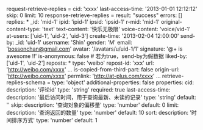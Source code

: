 request-retrieve-replies =
  cid: 'xxxx'
  last-access-time: '2013-01-01 12:12:12'
  skip: 0
  limit: 10
response-retrieve-replies =
  result: "success"
  errors: []
  replies:
    * _id: 'mid-1'
      ipid: 'ipid-1'
      ipsid: 'ipsid-1'
      r-mid: 'mid-1'
      original-content-type: 'text'
      text-content: '快乐无极限'
      voice-content: 'voice/vid-1'
      at-users: ['uid-1', 'uid-2', 'uid-3']
      create-time: '2013-02-04 12:00:00'
      send-by:
        _id: 'uid-1'
        username: 'Shin'
        gender: 'M'
        email: 'bossonchan@gmail.com'
        avatar: '/avatars/u/uid-1/1'
        signature: '@+ is awesome !!'
      is-anonymous: false # 若为true，send-by为假数据
      liked-by: ['uid-1', 'uid-2']
      reposts:
        * type: 'weibo'
          repost-id: 'xxx'
          url: 'http://weibo.com/xxxx'
        ...
      is-copied-from-third-part: false
      origin-url: 'http://weibo.com/xxxx'
      permlink: 'http://at-plus.com/xxxx'
    ...
retrieve-replies-schema =
  type: 'object'
  additional-properties: false
  properties:
    cid:
      description: '评论id'
      type: 'string'
      required: true
    last-access-time:
      description: '最后访问时间，用于查询最新、未读的记录'
      type: 'string'
      default: ''
    skip:
      description: '查询对象的偏移量'
      type: 'number'
      default: 0
    limit:
      description: '查询返回的数量'
      type: 'number'
      default: 10
    sort:
      description: '时间排序方式'
      type: 'number'
      default: 1
